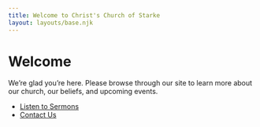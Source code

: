```yaml
---
title: Welcome to Christ's Church of Starke
layout: layouts/base.njk
---
```


# Welcome

We’re glad you’re here. Please browse through our site to learn more about our church, our beliefs, and upcoming events.

- [Listen to Sermons](/audio/)
- [Contact Us](/contact/)

